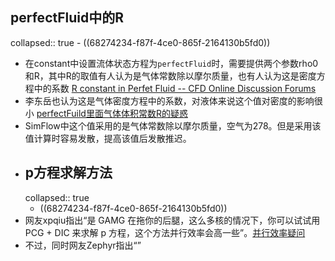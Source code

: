 ## perfectFluid中的R
collapsed:: true
	- ((68274234-f87f-4ce0-865f-2164130b5fd0))
- 在constant中设置流体状态方程为`perfectFluid`时，需要提供两个参数rho0和R，其中R的取值有人认为是气体常数除以摩尔质量，也有人认为这是密度方程中的系数 [R constant in Perfet Fluid -- CFD Online Discussion Forums](https://www.cfd-online.com/Forums/openfoam-programming-development/195068-r-constant-perfet-fluid.html)
- 李东岳也认为这是气体密度方程中的系数，对液体来说这个值对密度的影响很小 [perfectFuild里面气体体积常数R的疑惑](https://cfd-china.com/topic/3820/perfectfuild里面气体体积常数r的疑惑/3?_=1755488456940&lang=zh-CN)
- SimFlow中这个值采用的是气体常数除以摩尔质量，空气为278。但是采用该值计算时容易发散，提高该值后发散推迟。
- ## p方程求解方法
  collapsed:: true
	- ((68274234-f87f-4ce0-865f-2164130b5fd0))
- 网友xpqiu指出“是 GAMG 在拖你的后腿，这么多核的情况下，你可以试试用 PCG + DIC 来求解 p 方程，这个方法并行效率会高一些”。[并行效率疑问](https://cfd-china.com/topic/757/%E5%B9%B6%E8%A1%8C%E6%95%88%E7%8E%87%E7%96%91%E9%97%AE/2?_=1756459031059)
- 不过，同时网友Zephyr指出“”